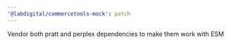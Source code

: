 ```yaml
---
'@labdigital/commercetools-mock': patch
---
```


Vendor both pratt and perplex dependencies to make them work with ESM

